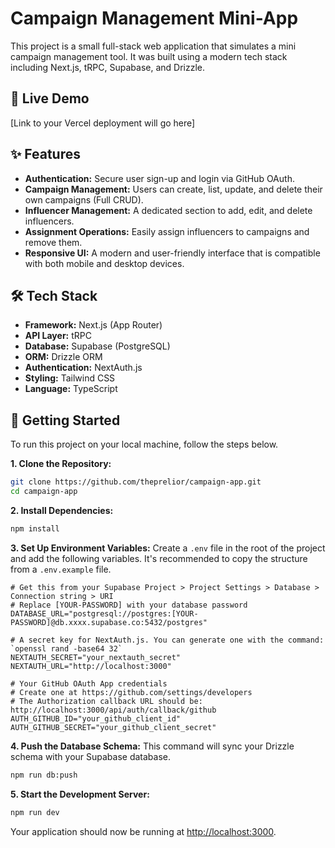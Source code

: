 # Campaign Management Mini-App

This project is a small full-stack web application that simulates a mini campaign management tool. It was built using a modern tech stack including Next.js, tRPC, Supabase, and Drizzle.

## 🚀 Live Demo

[Link to your Vercel deployment will go here]

## ✨ Features

  - **Authentication:** Secure user sign-up and login via GitHub OAuth.
  - **Campaign Management:** Users can create, list, update, and delete their own campaigns (Full CRUD).
  - **Influencer Management:** A dedicated section to add, edit, and delete influencers.
  - **Assignment Operations:** Easily assign influencers to campaigns and remove them.
  - **Responsive UI:** A modern and user-friendly interface that is compatible with both mobile and desktop devices.

## 🛠️ Tech Stack

  - **Framework:** Next.js (App Router)
  - **API Layer:** tRPC
  - **Database:** Supabase (PostgreSQL)
  - **ORM:** Drizzle ORM
  - **Authentication:** NextAuth.js
  - **Styling:** Tailwind CSS
  - **Language:** TypeScript

## 🚀 Getting Started

To run this project on your local machine, follow the steps below.

**1. Clone the Repository:**

```bash
git clone https://github.com/theprelior/campaign-app.git
cd campaign-app
```

**2. Install Dependencies:**

```bash
npm install
```

**3. Set Up Environment Variables:**
Create a `.env` file in the root of the project and add the following variables. It's recommended to copy the structure from a `.env.example` file.

```env
# Get this from your Supabase Project > Project Settings > Database > Connection string > URI
# Replace [YOUR-PASSWORD] with your database password
DATABASE_URL="postgresql://postgres:[YOUR-PASSWORD]@db.xxxx.supabase.co:5432/postgres"

# A secret key for NextAuth.js. You can generate one with the command: `openssl rand -base64 32`
NEXTAUTH_SECRET="your_nextauth_secret"
NEXTAUTH_URL="http://localhost:3000"

# Your GitHub OAuth App credentials
# Create one at https://github.com/settings/developers
# The Authorization callback URL should be: http://localhost:3000/api/auth/callback/github
AUTH_GITHUB_ID="your_github_client_id"
AUTH_GITHUB_SECRET="your_github_client_secret"
```

**4. Push the Database Schema:**
This command will sync your Drizzle schema with your Supabase database.

```bash
npm run db:push
```

**5. Start the Development Server:**

```bash
npm run dev
```

Your application should now be running at [http://localhost:3000](https://www.google.com/search?q=http://localhost:3000).